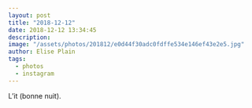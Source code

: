 ```yaml
---
layout: post
title: "2018-12-12"
date: 2018-12-12 13:34:45
description: 
image: "/assets/photos/201812/e0d44f30adc0fdffe534e146ef43e2e5.jpg"
author: Elise Plain
tags: 
  - photos
  - instagram
---
```


L’it (bonne nuit).
<p></p>
